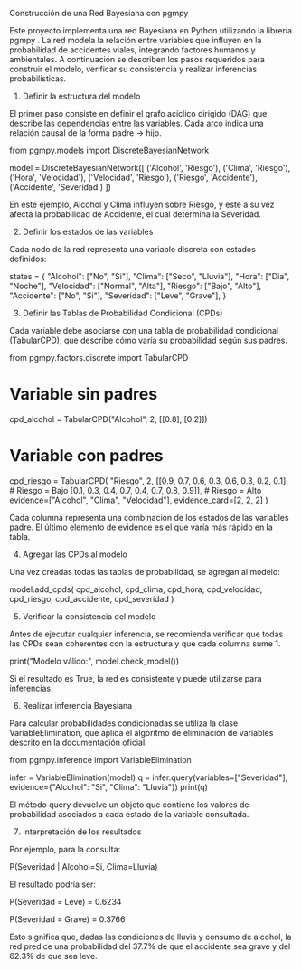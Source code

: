 Construcción de una Red Bayesiana con pgmpy

Este proyecto implementa una red Bayesiana en Python utilizando la librería pgmpy
.
La red modela la relación entre variables que influyen en la probabilidad de accidentes viales, integrando factores humanos y ambientales.
A continuación se describen los pasos requeridos para construir el modelo, verificar su consistencia y realizar inferencias probabilísticas.

1. Definir la estructura del modelo

El primer paso consiste en definir el grafo acíclico dirigido (DAG) que describe las dependencias entre las variables.
Cada arco indica una relación causal de la forma padre → hijo.

from pgmpy.models import DiscreteBayesianNetwork

model = DiscreteBayesianNetwork([
    ('Alcohol', 'Riesgo'),
    ('Clima', 'Riesgo'),
    ('Hora', 'Velocidad'),
    ('Velocidad', 'Riesgo'),
    ('Riesgo', 'Accidente'),
    ('Accidente', 'Severidad')
])


En este ejemplo, Alcohol y Clima influyen sobre Riesgo, y este a su vez afecta la probabilidad de Accidente, el cual determina la Severidad.

2. Definir los estados de las variables

Cada nodo de la red representa una variable discreta con estados definidos:

states = {
    "Alcohol": ["No", "Si"],
    "Clima": ["Seco", "Lluvia"],
    "Hora": ["Dia", "Noche"],
    "Velocidad": ["Normal", "Alta"],
    "Riesgo": ["Bajo", "Alto"],
    "Accidente": ["No", "Si"],
    "Severidad": ["Leve", "Grave"],
}

3. Definir las Tablas de Probabilidad Condicional (CPDs)

Cada variable debe asociarse con una tabla de probabilidad condicional (TabularCPD), que describe cómo varía su probabilidad según sus padres.

from pgmpy.factors.discrete import TabularCPD

# Variable sin padres
cpd_alcohol = TabularCPD("Alcohol", 2, [[0.8], [0.2]])

# Variable con padres
cpd_riesgo = TabularCPD(
    "Riesgo", 2,
    [[0.9, 0.7, 0.6, 0.3, 0.6, 0.3, 0.2, 0.1],   # Riesgo = Bajo
     [0.1, 0.3, 0.4, 0.7, 0.4, 0.7, 0.8, 0.9]],  # Riesgo = Alto
    evidence=["Alcohol", "Clima", "Velocidad"],
    evidence_card=[2, 2, 2]
)


Cada columna representa una combinación de los estados de las variables padre.
El último elemento de evidence es el que varía más rápido en la tabla.

4. Agregar las CPDs al modelo

Una vez creadas todas las tablas de probabilidad, se agregan al modelo:

model.add_cpds(
    cpd_alcohol,
    cpd_clima,
    cpd_hora,
    cpd_velocidad,
    cpd_riesgo,
    cpd_accidente,
    cpd_severidad
)

5. Verificar la consistencia del modelo

Antes de ejecutar cualquier inferencia, se recomienda verificar que todas las CPDs sean coherentes con la estructura y que cada columna sume 1.

print("Modelo válido:", model.check_model())


Si el resultado es True, la red es consistente y puede utilizarse para inferencias.

6. Realizar inferencia Bayesiana

Para calcular probabilidades condicionadas se utiliza la clase VariableElimination, que aplica el algoritmo de eliminación de variables descrito en la documentación oficial.

from pgmpy.inference import VariableElimination

infer = VariableElimination(model)
q = infer.query(variables=["Severidad"], evidence={"Alcohol": "Si", "Clima": "Lluvia"})
print(q)


El método query devuelve un objeto que contiene los valores de probabilidad asociados a cada estado de la variable consultada.

7. Interpretación de los resultados

Por ejemplo, para la consulta:

P(Severidad | Alcohol=Si, Clima=Lluvia)


El resultado podría ser:

P(Severidad = Leve) = 0.6234

P(Severidad = Grave) = 0.3766

Esto significa que, dadas las condiciones de lluvia y consumo de alcohol, la red predice una probabilidad del 37.7% de que el accidente sea grave y del 62.3% de que sea leve.
